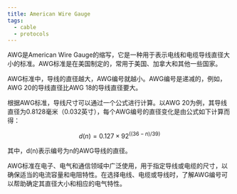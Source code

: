 ```yaml
---
title: American Wire Gauge
tags:
  - cable
  - protocols
---
```

AWG是American Wire Gauge的缩写，它是一种用于表示电线和电缆导线直径大小的标准。AWG标准是在美国制定的，常用于美国、加拿大和其他一些国家。

AWG标准中，导线的直径越大，AWG编号就越小。AWG编号是递减的，例如，AWG 20的导线直径比AWG 18的导线直径要大。

根据AWG标准，导线尺寸可以通过一个公式进行计算。以AWG 20为例，其导线直径为0.8128毫米（0.032英寸），每个AWG编号的直径变化是由公式如下计算而得：

$$
d(n) = 0.127 × 92^((36-n)/39)
$$

其中，d(n)表示编号为n的AWG导线的直径。

AWG标准在电子、电气和通信领域中广泛使用，用于指定导线或电缆的尺寸，以确保适当的电流容量和电阻特性。在选择电线、电缆或导线时，了解AWG编号可以帮助确定其直径大小和相应的电气特性。